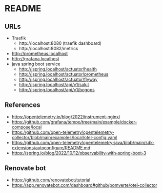 # README

## URLs
- Traefik
  - http://localhost:8080 (traefik dashboard)
  - http://localhost:8082/metrics
- http://prometheus.localhost
- http://grafana.localhost
- java spring boot service
  - http://jspring.localhost/actuator/health
  - http://jspring.localhost/actuator/prometheus
  - http://jspring.localhost/actuator/flyway
  - http://jspring.localhost/api/v1/salut
  - http://jspring.localhost/api/v1/bogops

## References
- https://opentelemetry.io/blog/2022/instrument-nginx/
- https://github.com/grafana/tempo/tree/main/example/docker-compose/local
- https://github.com/open-telemetry/opentelemetry-collector/blob/main/examples/local/otel-config.yaml
- https://github.com/open-telemetry/opentelemetry-java/blob/main/sdk-extensions/autoconfigure/README.md
- https://spring.io/blog/2022/10/12/observability-with-spring-boot-3

## Renovate bot

- https://github.com/renovatebot/tutorial
- https://app.renovatebot.com/dashboard#github/pomverte/otel-collector
